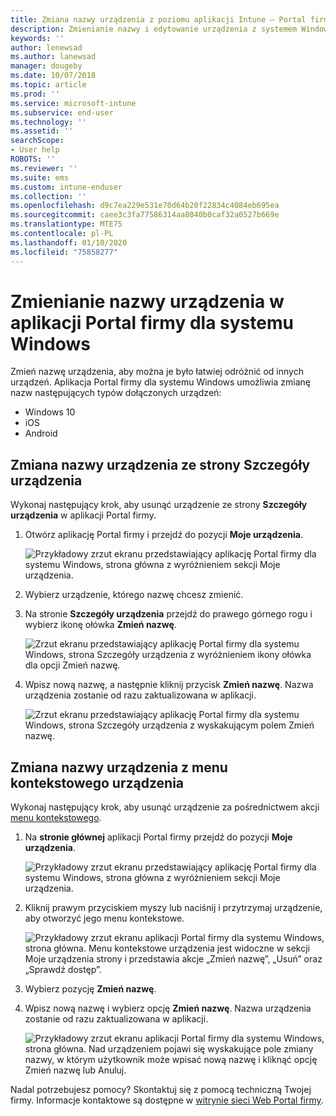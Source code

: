 ```yaml
---
title: Zmiana nazwy urządzenia z poziomu aplikacji Intune — Portal firmy dla systemu Windows
description: Zmienianie nazwy i edytowanie urządzenia z systemem Windows 10, Android, iOS lub Microsoft HoloLens w aplikacji Intune — Portal firmy dla systemu Windows
keywords: ''
author: lenewsad
ms.author: lanewsad
manager: dougeby
ms.date: 10/07/2018
ms.topic: article
ms.prod: ''
ms.service: microsoft-intune
ms.subservice: end-user
ms.technology: ''
ms.assetid: ''
searchScope:
- User help
ROBOTS: ''
ms.reviewer: ''
ms.suite: ems
ms.custom: intune-enduser
ms.collection: ''
ms.openlocfilehash: d9c7ea229e531e70d64b20f22834c4084eb695ea
ms.sourcegitcommit: caee3c3fa77586314aa8040b0caf32a0527b669e
ms.translationtype: MTE75
ms.contentlocale: pl-PL
ms.lasthandoff: 01/10/2020
ms.locfileid: "75858277"
---
```

# <a name="rename-device-from-the-company-portal-app-for-windows"></a>Zmienianie nazwy urządzenia w aplikacji Portal firmy dla systemu Windows
Zmień nazwę urządzenia, aby można je było łatwiej odróżnić od innych urządzeń. Aplikacja Portal firmy dla systemu Windows umożliwia zmianę nazw następujących typów dołączonych urządzeń:  
* Windows 10
* iOS
* Android  

## <a name="rename-device-from-device-details-page"></a>Zmiana nazwy urządzenia ze strony **Szczegóły urządzenia**  
Wykonaj następujący krok, aby usunąć urządzenie ze strony **Szczegóły urządzenia** w aplikacji Portal firmy. 

1. Otwórz aplikację Portal firmy i przejdź do pozycji **Moje urządzenia**.  

    ![Przykładowy zrzut ekranu przedstawiający aplikację Portal firmy dla systemu Windows, strona główna z wyróżnieniem sekcji Moje urządzenia.](./media/1809_CheckAccess_Context_Select_Device.png)  
2. Wybierz urządzenie, którego nazwę chcesz zmienić.
3. Na stronie **Szczegóły urządzenia** przejdź do prawego górnego rogu i wybierz ikonę ołówka **Zmień nazwę**.  

     ![Zrzut ekranu przedstawiający aplikację Portal firmy dla systemu Windows, strona Szczegóły urządzenia z wyróżnieniem ikony ołówka dla opcji Zmień nazwę.](./media/1809_Rename_CPapp_Windows_icon.png) 
4. Wpisz nową nazwę, a następnie kliknij przycisk **Zmień nazwę**. Nazwa urządzenia zostanie od razu zaktualizowana w aplikacji.  

     ![Zrzut ekranu przedstawiający aplikację Portal firmy dla systemu Windows, strona Szczegóły urządzenia z wyskakującym polem Zmień nazwę.](./media/1808_RenameApp_Popup.png)  

## <a name="rename-device-from-device-context-menu"></a>Zmiana nazwy urządzenia z menu kontekstowego urządzenia  
Wykonaj następujący krok, aby usunąć urządzenie za pośrednictwem akcji [menu kontekstowego](https://docs.microsoft.com//windows/uwp/design/controls-and-patterns/menus).  

1. Na **stronie głównej** aplikacji Portal firmy przejdź do pozycji **Moje urządzenia**.

    ![Przykładowy zrzut ekranu przedstawiający aplikację Portal firmy dla systemu Windows, strona główna z wyróżnieniem sekcji Moje urządzenia.](./media/1809_CheckAccess_Context_Select_Device.png)  
2. Kliknij prawym przyciskiem myszy lub naciśnij i przytrzymaj urządzenie, aby otworzyć jego menu kontekstowe.  

    ![Przykładowy zrzut ekranu aplikacji Portal firmy dla systemu Windows, strona główna. Menu kontekstowe urządzenia jest widoczne w sekcji **Moje urządzenia** strony i przedstawia akcje „Zmień nazwę”, „Usuń” oraz „Sprawdź dostęp”.](./media/1809_DeviceContextMenu_Windows_CP.png)    
3. Wybierz pozycję **Zmień nazwę**.  
4. Wpisz nową nazwę i wybierz opcję **Zmień nazwę**. Nazwa urządzenia zostanie od razu zaktualizowana w aplikacji.  

     ![Przykładowy zrzut ekranu aplikacji Portal firmy dla systemu Windows, strona główna. Nad urządzeniem pojawi się wyskakujące pole zmiany nazwy, w którym użytkownik może wpisać nową nazwę i kliknąć opcję Zmień nazwę lub Anuluj.](./media/1808_RenameApp_Popup.png)  

Nadal potrzebujesz pomocy? Skontaktuj się z pomocą techniczną Twojej firmy. Informacje kontaktowe są dostępne w [witrynie sieci Web Portal firmy](https://go.microsoft.com/fwlink/?linkid=2010980).

